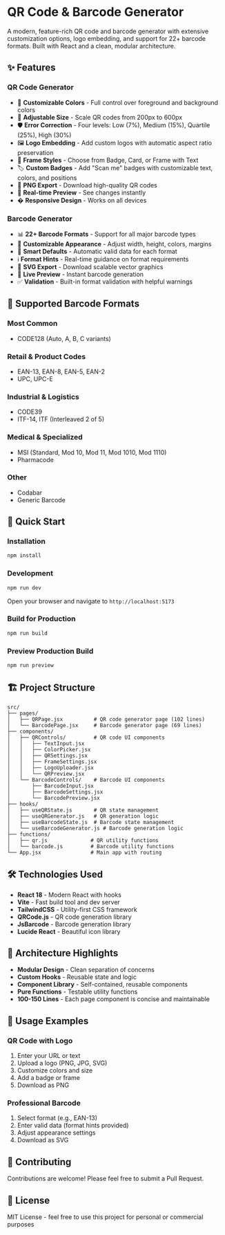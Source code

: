 # QR Code & Barcode Generator

A modern, feature-rich QR code and barcode generator with extensive customization options, logo embedding, and support for 22+ barcode formats. Built with React and a clean, modular architecture.

## ✨ Features

### QR Code Generator
- 🎨 **Customizable Colors** - Full control over foreground and background colors
- 📏 **Adjustable Size** - Scale QR codes from 200px to 600px
- 🛡️ **Error Correction** - Four levels: Low (7%), Medium (15%), Quartile (25%), High (30%)
- 🖼️ **Logo Embedding** - Add custom logos with automatic aspect ratio preservation
- 🎨 **Frame Styles** - Choose from Badge, Card, or Frame with Text
- 🏷️ **Custom Badges** - Add "Scan me" badges with customizable text, colors, and positions
- 💾 **PNG Export** - Download high-quality QR codes
- 🎯 **Real-time Preview** - See changes instantly
- � **Responsive Design** - Works on all devices

### Barcode Generator
- 📊 **22+ Barcode Formats** - Support for all major barcode types
- 🎨 **Customizable Appearance** - Adjust width, height, colors, margins
- 📝 **Smart Defaults** - Automatic valid data for each format
- ℹ️ **Format Hints** - Real-time guidance on format requirements
- 💾 **SVG Export** - Download scalable vector graphics
- 🎯 **Live Preview** - Instant barcode generation
- ✅ **Validation** - Built-in format validation with helpful warnings

## 🎯 Supported Barcode Formats

### Most Common
- CODE128 (Auto, A, B, C variants)

### Retail & Product Codes
- EAN-13, EAN-8, EAN-5, EAN-2
- UPC, UPC-E

### Industrial & Logistics
- CODE39
- ITF-14, ITF (Interleaved 2 of 5)

### Medical & Specialized
- MSI (Standard, Mod 10, Mod 11, Mod 1010, Mod 1110)
- Pharmacode

### Other
- Codabar
- Generic Barcode

## 🚀 Quick Start

### Installation

```bash
npm install
```

### Development

```bash
npm run dev
```

Open your browser and navigate to `http://localhost:5173`

### Build for Production

```bash
npm run build
```

### Preview Production Build

```bash
npm run preview
```

## 🏗️ Project Structure

```
src/
├── pages/
│   ├── QRPage.jsx          # QR code generator page (102 lines)
│   └── BarcodePage.jsx     # Barcode generator page (69 lines)
├── components/
│   ├── QRControls/         # QR code UI components
│   │   ├── TextInput.jsx
│   │   ├── ColorPicker.jsx
│   │   ├── QRSettings.jsx
│   │   ├── FrameSettings.jsx
│   │   ├── LogoUploader.jsx
│   │   └── QRPreview.jsx
│   └── BarcodeControls/    # Barcode UI components
│       ├── BarcodeInput.jsx
│       ├── BarcodeSettings.jsx
│       └── BarcodePreview.jsx
├── hooks/
│   ├── useQRState.js       # QR state management
│   ├── useQRGenerator.js   # QR generation logic
│   ├── useBarcodeState.js  # Barcode state management
│   └── useBarcodeGenerator.js # Barcode generation logic
├── functions/
│   ├── qr.js              # QR utility functions
│   └── barcode.js         # Barcode utility functions
└── App.jsx                # Main app with routing
```

## 🛠️ Technologies Used

- **React 18** - Modern React with hooks
- **Vite** - Fast build tool and dev server
- **TailwindCSS** - Utility-first CSS framework
- **QRCode.js** - QR code generation library
- **JsBarcode** - Barcode generation library
- **Lucide React** - Beautiful icon library

## 🎨 Architecture Highlights

- **Modular Design** - Clean separation of concerns
- **Custom Hooks** - Reusable state and logic
- **Component Library** - Self-contained, reusable components
- **Pure Functions** - Testable utility functions
- **100-150 Lines** - Each page component is concise and maintainable

## 📖 Usage Examples

### QR Code with Logo
1. Enter your URL or text
2. Upload a logo (PNG, JPG, SVG)
3. Customize colors and size
4. Add a badge or frame
5. Download as PNG

### Professional Barcode
1. Select format (e.g., EAN-13)
2. Enter valid data (format hints provided)
3. Adjust appearance settings
4. Download as SVG

## 🤝 Contributing

Contributions are welcome! Please feel free to submit a Pull Request.

## 📝 License

MIT License - feel free to use this project for personal or commercial purposes
